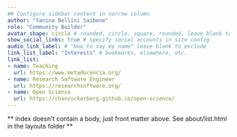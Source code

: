 ```yaml
---
## Configure sidebar content in narrow column
author: "Yanina Bellini Saibene"
role: "Community Builder"
avatar_shape: circle # rounded, circle, square, rounded, leave blank to exclude
show_social_links: true # specify social accounts in site config
audio_link_label: # "How to say my name" leave blank to exclude
link_list_label: "Interests" # bookmarks, elsewhere, etc.
link_list:
- name: Teaching
  url: https://www.metadocencia.org/
- name: Research Software Engineer 
  url: https://researchsoftware.org/
- name: Open Science 
  url: https://chanzuckerberg.github.io/open-science/
---
```


** index doesn't contain a body, just front matter above.
See about/list.html in the layouts folder **
